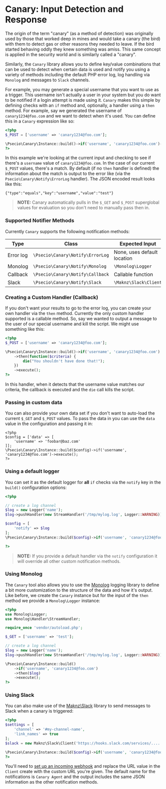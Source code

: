 Canary: Input Detection and Response
==================

The origin of the term "canary" (as a method of detection) was originally used by those that worked deep in mines and would take a canary
(the bird) with them to detect gas or other reasons they needed to leave. If the bird started behaving oddly they knew something was amiss.
This same concept is applied in the security world and is similarly called a "canary".

Similarly, the `Canary` library allows you to define key/value combinations that can be used to detect when certain data is used and notify
you using a variety of methods including the default PHP error log, log handling via `Monolog` and messages to `Slack` channels.

For example, you may generate a special username that you want to use as a trigger. This username isn't actually a user in your system
but you do want to be notified if a login attempt is made using it. `Canary` makes this simple by defining checks with an `if` method and,
optionally, a handler using a `then` method. For example, say we generated the username of `canary1234@foo.com` and we want to detect when
it's used. You can define this in a `Canary` expression like so:

```php
<?php
$_POST = ['username' => 'canary1234@foo.com'];

\Psecio\Canary\Instance::build()->if('username', 'canary1234@foo.com')->execute();
?>
```

In this example we're looking at the current input and checking to see if there's a `username` value of `canary1234@foo.com`. In the case
of our current `$_POST` values, there's a match. By default (if no `then` handler is defined) the information about the match is output to
the error like (via the `Psecio\Canary\Notify\ErrorLog` handler). The JSON encoded result looks like this:

```
{"type":"equals","key":"username","value":"test"}
```

> **NOTE:** Canary automatically pulls in the `$_GET` and `$_POST` superglobal values for evaluation so you don't need to manually pass
then in.

### Supported Notifier Methods

Currently `Canary` supports the following notification methods:

| Type      | Class                            | Expected Input              |
| --------- | -------------------------------- | --------------------------- |
| Error log | `\Psecio\Canary\Notify\ErrorLog` | None, uses default location |
| Monolog   | `\Psecio\Canary\Notify\Monolog`  | `\Monolog\Logger`           |
| Callback  | `\Psecio\Canary\Notify\Callback` | Callable function           |
| Slack     | `\Psecio\Canary\Notify\Slack`    | `\Maknz\Slack\Client`       |

### Creating a Custom Handler (Callback)

If you don't want your results to go to the error log, you can create your own handler via the `then` method. Currently the only custom
handler supported is a callable method. So, say we wanted to output a message to the user of our special username and kill the script. We
might use something like this:

```php
<?php
$_POST = ['username' => 'canary1234@foo.com'];

\Psecio\Canary\Instance::build()->if('username', 'canary1234@foo.com')
    ->then(function($criteria) {
        die("You shouldn't have done that!");
    })
    ->execute();
?>
```

In this handler, when it detects that the username value matches our criteria, the callback is executed and the `die` call kills the script.

### Passing in custom data

You can also provide your own data set if you don't want to auto-load the current `$_GET` and `$_POST` values. To pass the data in you can use the
`data` value in the configuration and passing it in:

```
<?php
$config = ['data' => [
    'username' => 'foobar@baz.com'
]];
\Psecio\Canary\Instance::build($config)->if('username', 'canary1234@foo.com')->execute();
?>
```

### Using a default logger

You can set it as the default logger for **all** `if` checks via the `notify` key in the `build()` configuration options:

```php
<?php

// create a log channel
$log = new Logger('name');
$log->pushHandler(new StreamHandler('/tmp/mylog.log', Logger::WARNING));

$config = [
    'notify' => $log
];
\Psecio\Canary\Instance::build($config)->if('username', 'canary1234@foo.com')->execute();

?>
```

> **NOTE:** If you provide a default handler via the `notify` configuration it will override all other custom notification methods.


### Using Monolog

The `Canary` tool also allows you to use the [Monolog](https://github.com/Seldaek/monolog) logging library to define a bit more customization to the structure of the data and how it's output. Like before, we create the `Canary` instance but for the input of the `then` method we provide a `Monolog\Logger` instance:

```php
<?php
use Monolog\Logger;
use Monolog\Handler\StreamHandler;

require_once 'vendor/autoload.php';

$_GET = ['username' => 'test'];

// create a log channel
$log = new Logger('name');
$log->pushHandler(new StreamHandler('/tmp/mylog.log', Logger::WARNING));

\Psecio\Canary\Instance::build()
    ->if('username', 'canary1234@foo.com')
    ->then($log)
    ->execute();
?>
```

### Using Slack

You can also make use of the [Maknz\Slack](https://github.com/maknz/slack) library to send messages to Slack when a canary is triggered:

```php
<?php
$settings = [
	'channel' => '#my-channel-name',
	'link_names' => true
];
$slack = new Maknz\Slack\Client('https://hooks.slack.com/services/.....', $settings);

\Psecio\Canary\Instance::build($config)->if('username', 'canary1234@foo.com')->then($slack);
?>
```

You'll need to [set up an incoming webhook](https://my.slack.com/services/new/incoming-webhook) and replace the URL value in the `Client`
create with the custom URL you're given. The default name for the notifications is `Canary Agent` and the output includes the same JSON
information as the other notification methods.
